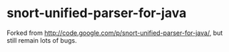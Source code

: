 snort-unified-parser-for-java
=============================

Forked from http://code.google.com/p/snort-unified-parser-for-java/, but still remain lots of bugs.
